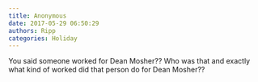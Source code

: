 ```yaml
---
title: Anonymous
date: 2017-05-29 06:50:29
authors: Ripp
categories: Holiday
---
```


 You said someone worked for Dean Mosher??  Who was that and exactly what kind of worked did that person do for Dean Mosher??